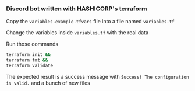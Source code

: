 ### Discord bot written with HASHICORP's terraform

Copy the `variables.example.tfvars` file into a file named `variables.tf`

Change the variables inside `variables.tf` with the real data

Run those commands
```bash
terraform init &&
terraform fmt &&
terraform validate
```

The expected result is a success message with `Success! The configuration is valid.` and a bunch of new files